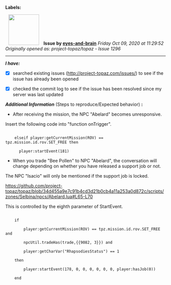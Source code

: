 **Labels:**



<a href="https://github.com/eyes-and-brain"><img src="https://avatars0.githubusercontent.com/u/71148313?v=4" width="96" height="96" hspace="10"></img></a> **Issue by [eyes-and-brain](https://github.com/eyes-and-brain)**
_Friday Oct 09, 2020 at 11:29:52_
_Originally opened as: project-topaz/topaz - Issue 1296_

----

<!-- place 'x' mark between square [] brackets to checkmark box -->
**_I have:_**

- [x] searched existing issues (http://project-topaz.com/issues/) to see if the issue has already been opened
- [x] checked the commit log to see if the issue has been resolved since my server was last updated

**_Additional Information_** (Steps to reproduce/Expected behavior) **:** 

- After receiving the mission, the NPC "Abelard" becomes unresponsive.
Insert the following code into "function onTrigger".
```
    elseif player:getCurrentMission(ROV) == tpz.mission.id.rov.SET_FREE then
      player:startEvent(181)
```

- When you trade "Bee Pollen" to NPC "Abelard", the conversation will change depending on whether you have released a support job or not.
The NPC "Isacio" will only be mentioned if the support job is locked.

https://github.com/project-topaz/topaz/blob/34d455a9e7c91b4cd3d21b0cb4a11a253a0d872c/scripts/zones/Selbina/npcs/Abelard.lua#L65-L70

This is controlled by the eighth parameter of StartEvent.
```
    if
        player:getCurrentMission(ROV) == tpz.mission.id.rov.SET_FREE and
        npcUtil.tradeHas(trade,{{9082, 3}}) and
        player:getCharVar("RhapsodiesStatus") == 1
    then
        player:startEvent(178, 0, 0, 0, 0, 0, 0, player:hasJob(0))
    end
```

